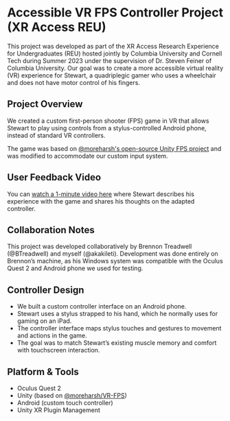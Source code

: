 # Accessible VR FPS Controller Project (XR Access REU)

This project was developed as part of the XR Access Research Experience for Undergraduates (REU) hosted jointly by Columbia University and Cornell Tech during Summer 2023 under the supervision of Dr. Steven Feiner of Columbia University. Our goal was to create a more accessible virtual reality (VR) experience for Stewart, a quadriplegic gamer who uses a wheelchair and does not have motor control of his fingers.

## Project Overview

We created a custom first-person shooter (FPS) game in VR that allows Stewart to play using controls from a stylus-controlled Android phone, instead of standard VR controllers.

The game was based on [@moreharsh's open-source Unity FPS project](https://github.com/moreharsh/VR-FPS) and was modified to accommodate our custom input system.

## User Feedback Video

You can [watch a 1-minute video here](./stewart_video.mp4) where Stewart describes his experience with the game and shares his thoughts on the adapted controller.

## Collaboration Notes

This project was developed collaboratively by Brennon Treadwell (@BTreadwell) and myself (@akakileti). Development was done entirely on Brennon’s machine, as his Windows system was compatible with the Oculus Quest 2 and Android phone we used for testing.

## Controller Design

- We built a custom controller interface on an Android phone.
- Stewart uses a stylus strapped to his hand, which he normally uses for gaming on an iPad.
- The controller interface maps stylus touches and gestures to movement and actions in the game.
- The goal was to match Stewart’s existing muscle memory and comfort with touchscreen interaction.

## Platform & Tools

- Oculus Quest 2
- Unity (based on [@moreharsh/VR-FPS](https://github.com/moreharsh/VR-FPS))
- Android (custom touch controller)
- Unity XR Plugin Management
